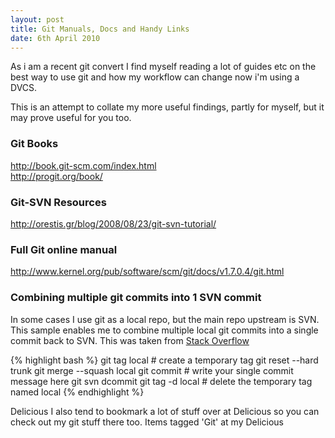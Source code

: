 ```yaml
---
layout: post
title: Git Manuals, Docs and Handy Links
date: 6th April 2010
---
```


As i am a recent git convert I find myself reading a lot of guides etc on the best way to use git and how my workflow can change now i'm using a DVCS.

This is an attempt to collate my more useful findings, partly for myself, but it may prove useful for you too.

### Git Books
<http://book.git-scm.com/index.html>  
<http://progit.org/book/>

### Git-SVN Resources
<http://orestis.gr/blog/2008/08/23/git-svn-tutorial/>

### Full Git online manual
<http://www.kernel.org/pub/software/scm/git/docs/v1.7.0.4/git.html>

### Combining multiple git commits into 1 SVN commit  
In some cases I use git as a local repo, but the main repo upstream is SVN. This sample enables me to combine multiple local git commits into a single commit back to SVN.
This was taken from [Stack Overflow](http://stackoverflow.com/questions/1408381/combine-local-git-commits-into-one-commit-with-git-svn "Stack Overflow git commit squashing")

{% highlight bash %}
git tag local # create a temporary tag
git reset --hard trunk
git merge --squash local
git commit # write your single commit message here
git svn dcommit
git tag -d local # delete the temporary tag named local</code>
{% endhighlight %}

Delicious
I also tend to bookmark a lot of stuff over at Delicious so you can check out my git stuff there too. Items tagged 'Git' at my Delicious
